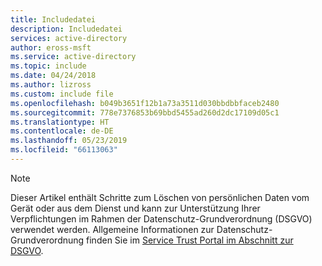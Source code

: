 ```yaml
---
title: Includedatei
description: Includedatei
services: active-directory
author: eross-msft
ms.service: active-directory
ms.topic: include
ms.date: 04/24/2018
ms.author: lizross
ms.custom: include file
ms.openlocfilehash: b049b3651f12b1a73a3511d030bbdbbfaceb2480
ms.sourcegitcommit: 778e7376853b69bbd5455ad260d2dc17109d05c1
ms.translationtype: HT
ms.contentlocale: de-DE
ms.lasthandoff: 05/23/2019
ms.locfileid: "66113063"
---
```

>[!Note] 
> Dieser Artikel enthält Schritte zum Löschen von persönlichen Daten vom Gerät oder aus dem Dienst und kann zur Unterstützung Ihrer Verpflichtungen im Rahmen der Datenschutz-Grundverordnung (DSGVO) verwendet werden. Allgemeine Informationen zur Datenschutz-Grundverordnung finden Sie im [Service Trust Portal im Abschnitt zur DSGVO](https://servicetrust.microsoft.com/ViewPage/GDPRGetStarted).
